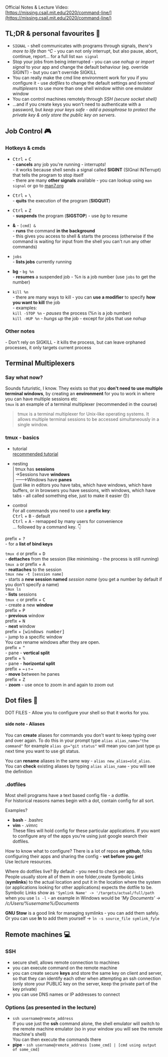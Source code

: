 Official Notes & Lecture Video: [https://missing.csail.mit.edu/2020/command-line/](https://missing.csail.mit.edu/2020/command-line/)  

## TL;DR & personal favourites :icecream:
- `SIGNAL` - shell communicates with programs through signals, _there's more to life than ^C_ - you can not only interrupt, but also pause, abort, continue, report... for a full list `man signal`  
- Stop your jobs from being interrupted - you can use _nohup_ or _import signal_ to your app and change the default behaviour (eg. override SIGINT) - but you can't override SIGKILL  
- You can really make the cmd line environment work for you if you configure it - use _dotfiles_ to change the default settings and _terminal multiplexers_ to use more than one shell window within one emulator window  
- You can control machines remotely through _SSH (secure socket shell)_  
- ...and if you create keys you won't need to authenticate with a password, but _keep your keys safe - add a passphrase to protect the private key & only store the public key on servers_.  




## Job Control :video_game:

### Hotkeys & cmds

- <kbd>Ctrl</kbd> + <kbd>C</kbd>  
\- **cancels** any job you're running - interrupts!  
\- it works because shell sends a signal called **SIGINT** (SIGnal INTerrupt) that tells the program to stop itself  
\- there are many **other signals** available - you can lookup using `man signal` or go to [man7.org](https://man7.org/linux/man-pages/man7/signal.7.html)  

- <kbd>Ctrl</kbd> + <kbd>\\</kbd>  
\- **quits** the execution of the program (**SIGQUIT**)  

- <kbd>Ctrl</kbd> + <kbd>Z</kbd>  
\- **suspends** the program (**SIGSTOP**) - use _bg_ to resume  

- **&** -  `[cmd] &`   
\- **runs** the command **in the background**  
\- this gives you access to shell & starts the process (otherwise if the command is waiting for input from the shell you can't run any other commands)

- `jobs`  
\- **lists jobs** currently running

- **bg** - `bg %n`  
\- **resumes** a suspended job - %n is a job number (use `jobs` to get the number)  
 
- `kill %n`  
\- there are many ways to kill - you can **use a modifier** to specify **how you want to kill** the job  
\- examples:  
`kill -STOP %n` - _pauses_ the process (%n is a job number)  
`kill -HUP %n` - _hungs up_ the job - except for jobs that use _nohup_  


### Other notes  
\- Don't rely on SIGKILL - it kills the process, but can leave orphaned processes, it only targets current process  


## Terminal Multiplexers
### Say what now?
Sounds futuristic, I know. They exists so that you **don't need to use multiple terminal windows**, by creating an **environment** for you to work in where you can have multiple sessions etc  
`tmux` is an example of a terminal multiplexer (recommended in the course)  
> tmux is a terminal multiplexer for Unix-like operating systems. It allows multiple terminal sessions to be accessed simultaneously in a single window.  

### tmux - basics
- tutorial  
[recommended tutorial](https://www.hamvocke.com/blog/a-quick-and-easy-guide-to-tmux/)  

- nesting  
\| tmux has **sessions**  
\| \-\>Sessions have **windows**  
\| \-\-\-\>Windows have **panes**  
(just like in editors you have tabs, which have windows, which have buffers, or in browsers you have sessions, with windows, which have tabs - all called something else, just to make it easier :kissing_smiling_eyes:)   

- control  
For all commands you need to use a **prefix key**:  
<kbd>Ctrl</kbd> + <kbd>B</kbd> - default  
<kbd>Ctrl</kbd> + <kbd>A</kbd> - remapped by many users for convenience  
... followed by a command key. :point_down:  

prefix + <kbd>?</kbd>  
\- for a **list of bind keys**  

`tmux d` or prefix + <kbd>D</kbd>  
\-  **dettaches** from the session (like minimising - the process is still running)  
`tmux a` or prefix + <kbd>A</kbd>  
\- **reattaches** to the session  
`tmux new -t [session name]`  
\- starts a **new session named** _session name_ (you get a number by default if you don't specify a name)  
`tmux ls`  
\- **lists** sessions  
`tmux c` or prefix + <kbd>C</kbd>  
\- create a new **window**  
prefix + <kbd>P</kbd>  
\- **previous** window  
prefix + <kbd>N</kbd>  
\- **next** window   
prefix + <kbd>[windows number]</kbd>  
\- jump to a specific window  
You can rename windows after they are open.  
prefix + <kbd>"</kbd>  
\- pane - **vertical split**   
prefix + <kbd>%</kbd>  
\- pane - **horizontal split**   
prefix + <kbd>←↓↑→</kbd>  
\- **move** between he panes   
prefix + <kbd>Z</kbd>  
\- **zoom** - use once to zoom in and again to zoom out  

## Dot files :page_facing_up:
DOT FILES - Allow you to configure your shell so that it works for you.

#### side note - Aliases
You can **create** aliases for commands you don't want to keep typing over and over again. To do this in your prompt type `alias alias_name="the command"`  for example `alias gs="git status"` will mean you can just type `gs` next time you want to use git status.  

You can **rename** aliases in the same way - `alias new_alias=old_alias`.  
You can **check** existing aliases by typing `alias alias_name` - you will see the definition  

### .dotfiles  
Most shell programs have a text based config file - a dotfile.  
For historical reasons names begin with a dot, contain config for all sort.  

Examples?  
- **bash** - .bashrc  
- **vim** - .vimrc  
These files will hold config for these particular applications.  If you want to configure any of the apps you're using just google search their dotfiles.  

How to know what to configure?
There is a lot of repos **on github**, folks configuring their apps and sharing the config - **vet before you get!**  
Use lecture resources.  

Where do dotfiles live?
By default - you need to check per app.  
People usually store all of them in one folder,create Symbolic Links (**symlinks**) to the actual location and put it in the location where the system (or applications looking for other applications) expects the dotfile to be.  
Symbolic Links show as `'Symlink Name' -> '/targets/actual/full/path` when you use `ls -l` - an example in Windows would be _'My Documents' -> /c/Users/%username%/Documents_  

**GNU Stow** is a good link for managing symlinks - you can add them safely. Or you can use **ln** to add them yourself -> `ln -s source_file symlink_fyle`  

## Remote machines :computer:
### SSH
- secure shell, allows remote connection to machines  
- you can execute command on the remote machine  
- you can create secure **keys** and store the same key on client and server, so that they can identify each other when attempting an ssh connection (only store your PUBLIC key on the server, keep the private part of the key private)   
- you can use DNS names or IP addresses to connect  

### Options (as presented in the lecture)  
- `ssh username@remote_address`  
If you use just the **ssh** command alone, the shell emulator will switch to the remote machine emulator (so in your window you will see the remote machine's shell)  
You can then execute the commands there  
- **pipe** - `ssh username@remote_address [some_cmd] | [cmd using output of some_cmd]`  




